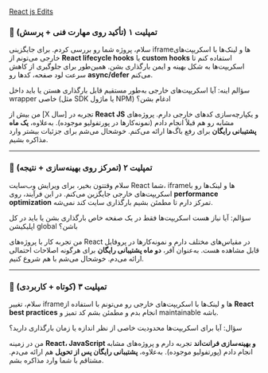 <a href="https://kaya.ir/projects/39754549">React js Edits</a>

### 🎯 تمپلیت ۱ (تأکید روی مهارت فنی + پرسش)

سلام،
پروژه شما رو بررسی کردم. برای جایگزینی iframeها و لینک‌ها با اسکریپت‌های خارجی می‌تونم از **React lifecycle hooks** یا **custom hooks** استفاده کنم تا اسکریپت‌ها به شکل بهینه و ایمن بارگذاری بشن. همین‌طور برای جلوگیری از کاهش سرعت لود صفحه، کدها رو **async/defer** می‌کنم.

سؤالم اینه:
آیا اسکریپت‌های خارجی به‌طور مستقیم قابل بارگذاری هستن یا باید داخل wrapper خاصی (مثل SDK یا ماژول NPM) ادغام بشن؟

من بیش از \[X سال] تجربه در **React JS** و یکپارچه‌سازی کدهای خارجی دارم. پروژه‌های مشابه رو هم قبلاً انجام دادم (نمونه‌کارها در پورتفولیو موجوده).
به‌علاوه، **یک ماه پشتیبانی رایگان** برای رفع باگ‌ها ارائه می‌کنم. خوشحال می‌شم برای جزئیات بیشتر وارد مذاکره بشیم.

---

### 🎯 تمپلیت ۲ (تمرکز روی بهینه‌سازی + نتیجه)

سلام وقتتون بخیر،
برای ویرایش وب‌سایت React شما، iframeها و لینک‌ها رو با اسکریپت‌های خارجی جایگزین می‌کنم. در این فرآیند، روی **performance optimization** تمرکز دارم تا مطمئن بشیم بارگذاری سایت کند نمی‌شه.

سؤالم:
آیا نیاز هست اسکریپت‌ها فقط در یک صفحه خاص بارگذاری بشن یا باید در کل اپلیکیشن global باشن؟

من تجربه کار با پروژه‌های React در مقیاس‌های مختلف دارم و نمونه‌کارها در پروفایل قابل مشاهده هست. به‌عنوان آفر، **دو ماه پشتیبانی رایگان** برای هرگونه اصلاحات احتمالی ارائه می‌دم. خوشحال می‌شم با هم شروع کنیم.

---

### 🎯 تمپلیت ۳ (کوتاه + کاربردی)

سلام،
تغییر iframeها و لینک‌ها با اسکریپت‌های خارجی رو می‌تونم با استفاده از **React best practices** انجام بدم و مطمئن بشم کد تمیز و maintainable باشه.

سؤال:
آیا برای اسکریپت‌ها محدودیت خاصی از نظر اندازه یا زمان بارگذاری دارید؟

من در زمینه **React، JavaScript و بهینه‌سازی فرانت‌اند** تجربه دارم و پروژه‌های مشابه انجام دادم (پورتفولیو موجوده).
به‌علاوه، **پشتیبانی رایگان پس از تحویل** هم ارائه می‌دم. مشتاقم با شما وارد مذاکره بشم.